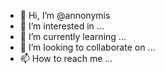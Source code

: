 - 👋 Hi, I’m @annonymis
- 👀 I’m interested in ...
- 🌱 I’m currently learning ...
- 💞️ I’m looking to collaborate on ...
- 📫 How to reach me ...

<!---
annonymis/annonymis is a ✨ special ✨ repository because its `README.md` (this file) appears on your GitHub profile.
You can click the Preview link to take a look at your changes. 
--->
